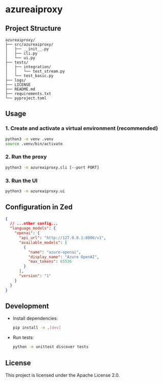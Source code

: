 # azureaiproxy

## Project Structure

```
azureaiproxy/
├── src/azureaiproxy/
│   ├── __init__.py
│   ├── cli.py
│   └── ui.py
├── tests/
│   ├── integration/
│   │   └── test_stream.py
│   └── test_basic.py
├── logs/
├── LICENSE
├── README.md
├── requirements.txt
└── pyproject.toml
```

## Usage

### 1. Create and activate a virtual environment (recommended)

```sh
python3 -m venv .venv
source .venv/bin/activate
```

### 2. Run the proxy

```sh
python3 -m azureaiproxy.cli [--port PORT]
```

### 3. Run the UI

```sh
python3 -m azureaiproxy.ui
```

## Configuration in Zed

```json
{
  // ...other config...
  "language_models": {
    "openai": {
      "api_url": "http://127.0.0.1:8000/v1",
      "available_models": [
        {
          "name": "azure-openai",
          "display_name": "Azure OpenAI",
          "max_tokens": 65536
        }
      ],
      "version": "1"
    }
  }
}
```

## Development

- Install dependencies:
  ```sh
  pip install -e .[dev]
  ```
- Run tests:
  ```sh
  python -m unittest discover tests
  ```

## License

This project is licensed under the Apache License 2.0.
